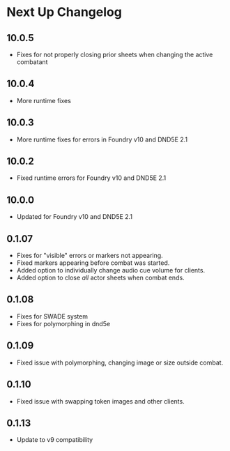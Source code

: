 # Next Up Changelog

## 10.0.5

- Fixes for not properly closing prior sheets when changing the active combatant

## 10.0.4

- More runtime fixes

## 10.0.3

- More runtime fixes for errors in Foundry v10 and DND5E 2.1

## 10.0.2

- Fixed runtime errors for Foundry v10 and DND5E 2.1

## 10.0.0

- Updated for Foundry v10 and DND5E 2.1

## 0.1.07

- Fixes for "visible" errors or markers not appearing.
- Fixed markers appearing before combat was started.
- Added option to individually change audio cue volume for clients.
- Added option to close *all* actor sheets when combat ends.

## 0.1.08  

- Fixes for SWADE system
- Fixes for polymorphing in dnd5e

## 0.1.09

- Fixed issue with polymorphing, changing image or size outside combat.

## 0.1.10

- Fixed issue with swapping token images and other clients.

## 0.1.13

- Update to v9 compatibility
